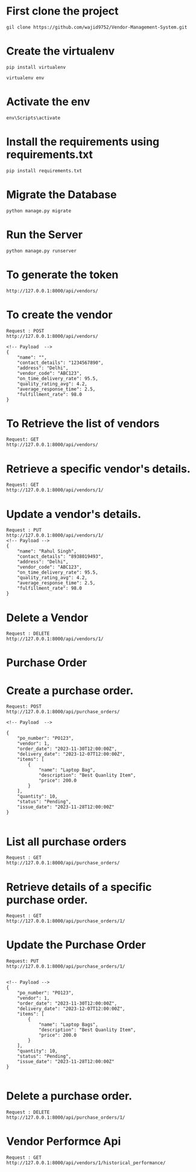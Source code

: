 # First clone the project

```
gil clone https://github.com/wajid9752/Vendor-Management-System.git
```

# Create the virtualenv 
```
pip install virtualenv 
```

```
virtualenv env 
```

# Activate the env
```
env\Scripts\activate
```

# Install the requirements using requirements.txt
```
pip install requirements.txt
```

# Migrate the Database
```
python manage.py migrate
```

# Run the Server

```
python manage.py runserver
```



# To generate the token 
```
http://127.0.0.1:8000/api/vendors/
```

# To create the vendor 
```
Request : POST
http://127.0.0.1:8000/api/vendors/

<!-- Payload  -->
{
    "name": "",
    "contact_details": "1234567890",
    "address": "Delhi",
    "vendor_code": "ABC123",
    "on_time_delivery_rate": 95.5,
    "quality_rating_avg": 4.2,
    "average_response_time": 2.5,
    "fulfillment_rate": 98.0
}

```

# To Retrieve the list of vendors

```
Request: GET
http://127.0.0.1:8000/api/vendors/

```

# Retrieve a specific vendor's details.
```
Request: GET
http://127.0.0.1:8000/api/vendors/1/
```

# Update a vendor's details.

```
Request : PUT
http://127.0.0.1:8000/api/vendors/1/
<!-- Payload -->
{
    "name": "Rahul Singh",
    "contact_details": "8938019493",
    "address": "Delhi",
    "vendor_code": "ABC123",
    "on_time_delivery_rate": 95.5,
    "quality_rating_avg": 4.2,
    "average_response_time": 2.5,
    "fulfillment_rate": 98.0
}

```


# Delete a Vendor 
```
Request : DELETE
http://127.0.0.1:8000/api/vendors/1/
```



# Purchase Order


# Create a purchase order.

```
Request: POST
http://127.0.0.1:8000/api/purchase_orders/

<!-- Payload  -->

{
    "po_number": "PO123",
    "vendor": 1, 
    "order_date": "2023-11-30T12:00:00Z",
    "delivery_date": "2023-12-07T12:00:00Z",
    "items": [
        {
            "name": "Laptop Bag",
            "description": "Best Quanlity Item",
            "price": 200.0
        }
    ],
    "quantity": 10,
    "status": "Pending",
    "issue_date": "2023-11-28T12:00:00Z"
}


```

# List all purchase orders 
```
Request : GET
http://127.0.0.1:8000/api/purchase_orders/
```

# Retrieve details of a specific purchase order.
```
Request : GET
http://127.0.0.1:8000/api/purchase_orders/1/
```

# Update the Purchase Order
```
Request: PUT
http://127.0.0.1:8000/api/purchase_orders/1/


<!-- Payload -->
{
    "po_number": "PO123",
    "vendor": 1, 
    "order_date": "2023-11-30T12:00:00Z",
    "delivery_date": "2023-12-07T12:00:00Z",
    "items": [
        {
            "name": "Laptop Bags",
            "description": "Best Quanlity Item",
            "price": 200.0
        }
    ],
    "quantity": 10,
    "status": "Pending",
    "issue_date": "2023-11-28T12:00:00Z"
}


```


# Delete a purchase order.
```
Request : DELETE
http://127.0.0.1:8000/api/purchase_orders/1/

```


# Vendor Performce Api 
```
Request : GET
http://127.0.0.1:8000/api/vendors/1/historical_performance/
```

